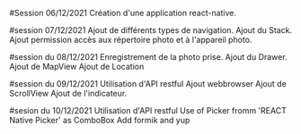 #Session 06/12/2021
    Création d'une application react-native.

#session 07/12/2021
    Ajout de différents types de navigation.
    Ajout du Stack.
    Ajout permission accès aux répertoire photo et à l'appareil photo.

#session du 08/12/2021
    Enregistrement de la photo prise.
    Ajout du Drawer.
    Ajout de MapView
    Ajout de Location

#session du 09/12/2021
    Utilisation d'API restful
    Ajout webbrowser
    Ajout de ScrollView
    Ajout de l'indicateur.

#sesion du 10/12/2021
    Utilisation d'API restful
    Use of Picker fromm 'REACT Native Picker' as ComboBox
    Add formik and yup